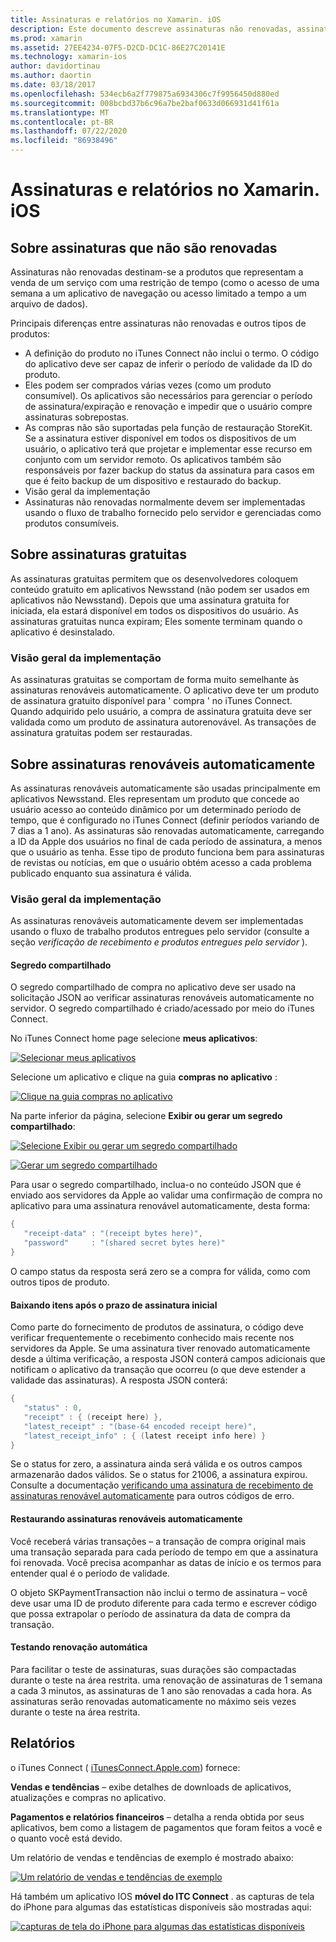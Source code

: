 ```yaml
---
title: Assinaturas e relatórios no Xamarin. iOS
description: Este documento descreve assinaturas não renovadas, assinaturas gratuitas, assinaturas renováveis automaticamente e uso do iTunes Connect para relatar esses itens.
ms.prod: xamarin
ms.assetid: 27EE4234-07F5-D2CD-DC1C-86E27C20141E
ms.technology: xamarin-ios
author: davidortinau
ms.author: daortin
ms.date: 03/18/2017
ms.openlocfilehash: 534ecb6a2f779875a6934306c7f9956450d880ed
ms.sourcegitcommit: 008bcbd37b6c96a7be2baf0633d066931d41f61a
ms.translationtype: MT
ms.contentlocale: pt-BR
ms.lasthandoff: 07/22/2020
ms.locfileid: "86938496"
---
```

# <a name="subscriptions-and-reporting-in-xamarinios"></a>Assinaturas e relatórios no Xamarin. iOS

## <a name="about-non-renewing-subscriptions"></a>Sobre assinaturas que não são renovadas

Assinaturas não renovadas destinam-se a produtos que representam a venda de um serviço com uma restrição de tempo (como o acesso de uma semana a um aplicativo de navegação ou acesso limitado a tempo a um arquivo de dados).   

Principais diferenças entre assinaturas não renovadas e outros tipos de produtos:

- A definição do produto no iTunes Connect não inclui o termo. O código do aplicativo deve ser capaz de inferir o período de validade da ID do produto.
- Eles podem ser comprados várias vezes (como um produto consumível). Os aplicativos são necessários para gerenciar o período de assinatura/expiração e renovação e impedir que o usuário compre assinaturas sobrepostas.
- As compras não são suportadas pela função de restauração StoreKit. Se a assinatura estiver disponível em todos os dispositivos de um usuário, o aplicativo terá que projetar e implementar esse recurso em conjunto com um servidor remoto. Os aplicativos também são responsáveis por fazer backup do status da assinatura para casos em que é feito backup de um dispositivo e restaurado do backup.
- Visão geral da implementação
- Assinaturas não renovadas normalmente devem ser implementadas usando o fluxo de trabalho fornecido pelo servidor e gerenciadas como produtos consumíveis.

## <a name="about-free-subscriptions"></a>Sobre assinaturas gratuitas

As assinaturas gratuitas permitem que os desenvolvedores coloquem conteúdo gratuito em aplicativos Newsstand (não podem ser usados em aplicativos não Newsstand). Depois que uma assinatura gratuita for iniciada, ela estará disponível em todos os dispositivos do usuário. As assinaturas gratuitas nunca expiram; Eles somente terminam quando o aplicativo é desinstalado.

### <a name="implementation-overview"></a>Visão geral da implementação

As assinaturas gratuitas se comportam de forma muito semelhante às assinaturas renováveis automaticamente. O aplicativo deve ter um produto de assinatura gratuito disponível para ' compra ' no iTunes Connect. Quando adquirido pelo usuário, a compra de assinatura gratuita deve ser validada como um produto de assinatura autorenovável. As transações de assinatura gratuitas podem ser restauradas.

## <a name="about-auto-renewable-subscriptions"></a>Sobre assinaturas renováveis automaticamente

As assinaturas renováveis automaticamente são usadas principalmente em aplicativos Newsstand. Eles representam um produto que concede ao usuário acesso ao conteúdo dinâmico por um determinado período de tempo, que é configurado no iTunes Connect (definir períodos variando de 7 dias a 1 ano). As assinaturas são renovadas automaticamente, carregando a ID da Apple dos usuários no final de cada período de assinatura, a menos que o usuário as tenha. Esse tipo de produto funciona bem para assinaturas de revistas ou notícias, em que o usuário obtém acesso a cada problema publicado enquanto sua assinatura é válida.

### <a name="implementation-overview"></a>Visão geral da implementação

As assinaturas renováveis automaticamente devem ser implementadas usando o fluxo de trabalho produtos entregues pelo servidor (consulte a seção *verificação de recebimento e produtos entregues pelo servidor* ).

#### <a name="shared-secret"></a>Segredo compartilhado

O segredo compartilhado de compra no aplicativo deve ser usado na solicitação JSON ao verificar assinaturas renováveis automaticamente no servidor. O segredo compartilhado é criado/acessado por meio do iTunes Connect.

No iTunes Connect home page selecione **meus aplicativos**:   

 [![Selecionar meus aplicativos](subscriptions-and-reporting-images/image2.png)](subscriptions-and-reporting-images/image2.png#lightbox)  

Selecione um aplicativo e clique na guia **compras no aplicativo** :

[![Clique na guia compras no aplicativo](subscriptions-and-reporting-images/image6.png)](subscriptions-and-reporting-images/image6.png#lightbox)

Na parte inferior da página, selecione **Exibir ou gerar um segredo compartilhado**:

 [![Selecione Exibir ou gerar um segredo compartilhado](subscriptions-and-reporting-images/image40.png)](subscriptions-and-reporting-images/image40.png#lightbox)

 [![Gerar um segredo compartilhado](subscriptions-and-reporting-images/image41.png)](subscriptions-and-reporting-images/image41.png#lightbox)   

Para usar o segredo compartilhado, inclua-o no conteúdo JSON que é enviado aos servidores da Apple ao validar uma confirmação de compra no aplicativo para uma assinatura renovável automaticamente, desta forma:

```csharp
{
   "receipt-data" : "(receipt bytes here)",
   "password"     : "(shared secret bytes here)"
}
```

O campo status da resposta será zero se a compra for válida, como com outros tipos de produto.

#### <a name="downloading-items-after-the-initial-subscription-term"></a>Baixando itens após o prazo de assinatura inicial

Como parte do fornecimento de produtos de assinatura, o código deve verificar frequentemente o recebimento conhecido mais recente nos servidores da Apple. Se uma assinatura tiver renovado automaticamente desde a última verificação, a resposta JSON conterá campos adicionais que notificam o aplicativo da transação que ocorreu (o que deve estender a validade das assinaturas). A resposta JSON conterá:

```csharp
{
   "status" : 0,
   "receipt" : { (receipt here) },
   "latest_receipt" : "(base-64 encoded receipt here)",
   "latest_receipt_info" : { (latest receipt info here) }
}
```

Se o status for zero, a assinatura ainda será válida e os outros campos armazenarão dados válidos. Se o status for 21006, a assinatura expirou. Consulte a documentação [verificando uma assinatura de recebimento de assinaturas renovável automaticamente](https://developer.apple.com/library/ios/releasenotes/General/ValidateAppStoreReceipt/Chapters/ValidateRemotely.html) para outros códigos de erro.

#### <a name="restoring-auto-renewable-subscriptions"></a>Restaurando assinaturas renováveis automaticamente

Você receberá várias transações – a transação de compra original mais uma transação separada para cada período de tempo em que a assinatura foi renovada. Você precisa acompanhar as datas de início e os termos para entender qual é o período de validade.   

O objeto SKPaymentTransaction não inclui o termo de assinatura – você deve usar uma ID de produto diferente para cada termo e escrever código que possa extrapolar o período de assinatura da data de compra da transação.

#### <a name="testing-auto-renewal"></a>Testando renovação automática

Para facilitar o teste de assinaturas, suas durações são compactadas durante o teste na área restrita. uma renovação de assinaturas de 1 semana a cada 3 minutos, as assinaturas de 1 ano são renovadas a cada hora. As assinaturas serão renovadas automaticamente no máximo seis vezes durante o teste na área restrita.

## <a name="reporting"></a>Relatórios

o iTunes Connect ( [iTunesConnect.Apple.com](https://itunesconnect.apple.com)) fornece:   

 **Vendas e tendências** – exibe detalhes de downloads de aplicativos, atualizações e compras no aplicativo.   

 **Pagamentos e relatórios financeiros** – detalha a renda obtida por seus aplicativos, bem como a listagem de pagamentos que foram feitos a você e o quanto você está devido.

Um relatório de vendas e tendências de exemplo é mostrado abaixo:   

 [![Um relatório de vendas e tendências de exemplo](subscriptions-and-reporting-images/image42.png)](subscriptions-and-reporting-images/image42.png#lightbox)   

 Há também um aplicativo IOS **móvel do ITC Connect** . as capturas de tela do iPhone para algumas das estatísticas disponíveis são mostradas aqui:   

 [![capturas de tela do iPhone para algumas das estatísticas disponíveis](subscriptions-and-reporting-images/image43.png)](subscriptions-and-reporting-images/image43.png#lightbox)
